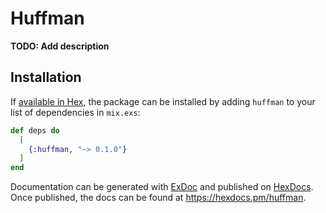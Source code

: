 # Huffman

**TODO: Add description**

## Installation

If [available in Hex](https://hex.pm/docs/publish), the package can be installed
by adding `huffman` to your list of dependencies in `mix.exs`:

```elixir
def deps do
  [
    {:huffman, "~> 0.1.0"}
  ]
end
```

Documentation can be generated with [ExDoc](https://github.com/elixir-lang/ex_doc)
and published on [HexDocs](https://hexdocs.pm). Once published, the docs can
be found at <https://hexdocs.pm/huffman>.

